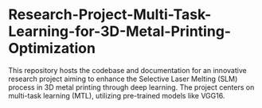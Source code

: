 # Research-Project-Multi-Task-Learning-for-3D-Metal-Printing-Optimization
This repository hosts the codebase and documentation for an innovative research project aiming to enhance the Selective Laser Melting (SLM) process in 3D metal printing through deep learning. The project centers on multi-task learning (MTL), utilizing pre-trained models like VGG16.
